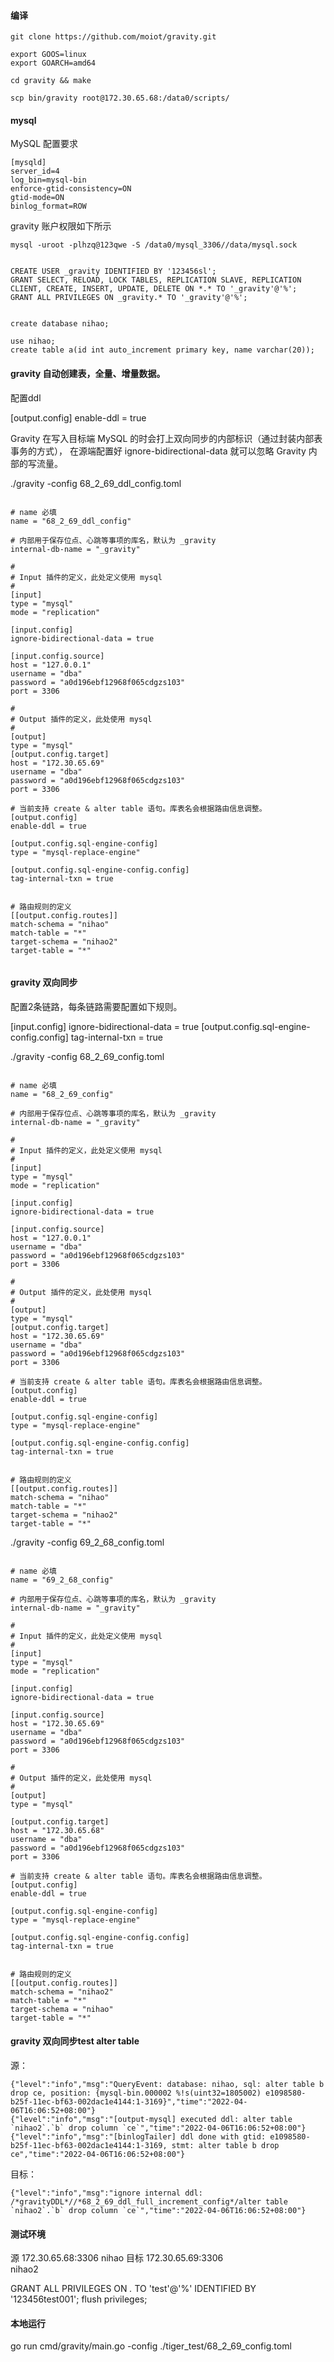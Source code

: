 #### 编译

```
git clone https://github.com/moiot/gravity.git

export GOOS=linux  
export GOARCH=amd64   

cd gravity && make

scp bin/gravity root@172.30.65.68:/data0/scripts/
```




#### mysql

MySQL 配置要求

```
[mysqld]
server_id=4
log_bin=mysql-bin
enforce-gtid-consistency=ON
gtid-mode=ON
binlog_format=ROW

```

gravity 账户权限如下所示

```
mysql -uroot -plhzq@123qwe -S /data0/mysql_3306//data/mysql.sock


CREATE USER _gravity IDENTIFIED BY '123456sl';
GRANT SELECT, RELOAD, LOCK TABLES, REPLICATION SLAVE, REPLICATION CLIENT, CREATE, INSERT, UPDATE, DELETE ON *.* TO '_gravity'@'%';
GRANT ALL PRIVILEGES ON _gravity.* TO '_gravity'@'%';


create database nihao;

use nihao;
create table a(id int auto_increment primary key, name varchar(20));

```



#### gravity 自动创建表，全量、增量数据。

配置ddl

[output.config]
enable-ddl = true



Gravity 在写入目标端 MySQL 的时会打上双向同步的内部标识（通过封装内部表事务的方式），
在源端配置好 ignore-bidirectional-data 就可以忽略 Gravity 内部的写流量。

./gravity -config 68_2_69_ddl_config.toml


```

# name 必填
name = "68_2_69_ddl_config"

# 内部用于保存位点、心跳等事项的库名，默认为 _gravity
internal-db-name = "_gravity"

#
# Input 插件的定义，此处定义使用 mysql
#
[input]
type = "mysql"
mode = "replication"

[input.config]
ignore-bidirectional-data = true

[input.config.source]
host = "127.0.0.1"
username = "dba"
password = "a0d196ebf12968f065cdgzs103"
port = 3306

#
# Output 插件的定义，此处使用 mysql
#
[output]
type = "mysql"
[output.config.target]
host = "172.30.65.69"
username = "dba"
password = "a0d196ebf12968f065cdgzs103"
port = 3306

# 当前支持 create & alter table 语句。库表名会根据路由信息调整。
[output.config]
enable-ddl = true

[output.config.sql-engine-config]
type = "mysql-replace-engine"

[output.config.sql-engine-config.config]
tag-internal-txn = true


# 路由规则的定义
[[output.config.routes]]
match-schema = "nihao"
match-table = "*"
target-schema = "nihao2"
target-table = "*"


```


####  gravity 双向同步


配置2条链路，每条链路需要配置如下规则。

[input.config]
ignore-bidirectional-data = true
[output.config.sql-engine-config.config]
tag-internal-txn = true


./gravity -config 68_2_69_config.toml


```

# name 必填
name = "68_2_69_config"

# 内部用于保存位点、心跳等事项的库名，默认为 _gravity
internal-db-name = "_gravity"

#
# Input 插件的定义，此处定义使用 mysql
#
[input]
type = "mysql"
mode = "replication"

[input.config]
ignore-bidirectional-data = true

[input.config.source]
host = "127.0.0.1"
username = "dba"
password = "a0d196ebf12968f065cdgzs103"
port = 3306

#
# Output 插件的定义，此处使用 mysql
#
[output]
type = "mysql"
[output.config.target]
host = "172.30.65.69"
username = "dba"
password = "a0d196ebf12968f065cdgzs103"
port = 3306

# 当前支持 create & alter table 语句。库表名会根据路由信息调整。
[output.config]
enable-ddl = true

[output.config.sql-engine-config]
type = "mysql-replace-engine"

[output.config.sql-engine-config.config]
tag-internal-txn = true


# 路由规则的定义
[[output.config.routes]]
match-schema = "nihao"
match-table = "*"
target-schema = "nihao2"
target-table = "*"

```

./gravity -config 69_2_68_config.toml

```

# name 必填
name = "69_2_68_config"

# 内部用于保存位点、心跳等事项的库名，默认为 _gravity
internal-db-name = "_gravity"

#
# Input 插件的定义，此处定义使用 mysql
#
[input]
type = "mysql"
mode = "replication"

[input.config]
ignore-bidirectional-data = true

[input.config.source]
host = "172.30.65.69"
username = "dba"
password = "a0d196ebf12968f065cdgzs103"
port = 3306

#
# Output 插件的定义，此处使用 mysql
#
[output]
type = "mysql"

[output.config.target]
host = "172.30.65.68"
username = "dba"
password = "a0d196ebf12968f065cdgzs103"
port = 3306

# 当前支持 create & alter table 语句。库表名会根据路由信息调整。
[output.config]
enable-ddl = true

[output.config.sql-engine-config]
type = "mysql-replace-engine"

[output.config.sql-engine-config.config]
tag-internal-txn = true


# 路由规则的定义
[[output.config.routes]]
match-schema = "nihao2"
match-table = "*"
target-schema = "nihao"
target-table = "*"

```



####  gravity 双向同步test alter table

源：

```
{"level":"info","msg":"QueryEvent: database: nihao, sql: alter table b drop ce, position: {mysql-bin.000002 %!s(uint32=1805002) e1098580-b25f-11ec-bf63-002dac1e4144:1-3169}","time":"2022-04-06T16:06:52+08:00"}
{"level":"info","msg":"[output-mysql] executed ddl: alter table `nihao2`.`b` drop column `ce`","time":"2022-04-06T16:06:52+08:00"}
{"level":"info","msg":"[binlogTailer] ddl done with gtid: e1098580-b25f-11ec-bf63-002dac1e4144:1-3169, stmt: alter table b drop ce","time":"2022-04-06T16:06:52+08:00"}
```

目标：

```
{"level":"info","msg":"ignore internal ddl: /*gravityDDL*//*68_2_69_ddl_full_increment_config*/alter table `nihao2`.`b` drop column `ce`","time":"2022-04-06T16:06:52+08:00"}
```

#### 测试环境


源
172.30.65.68:3306 
nihao
目标
172.30.65.69:3306  
nihao2


GRANT ALL PRIVILEGES ON *.* TO 'test'@'%' IDENTIFIED BY '123456test001';
flush privileges;



#### 本地运行


go run cmd/gravity/main.go -config ./tiger_test/68_2_69_config.toml





